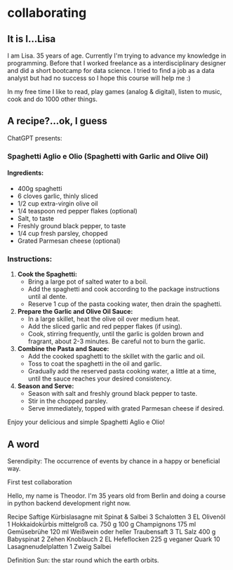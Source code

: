 # collaborating


## It is I...Lisa
I am Lisa. 35 years of age.
Currently I'm trying to advance my knowledge in programming. Before that I worked freelance as a interdisciplinary designer and did a short bootcamp for data science. 
I tried to find a job as a data analyst but had no success so I hope this course will help me :)

In my free time I like to read, play games (analog & digital), listen to music, cook and do 1000 other things. 

## A recipe?...ok, I guess
ChatGPT presents:
### Spaghetti Aglio e Olio (Spaghetti with Garlic and Olive Oil)

#### Ingredients:

- 400g spaghetti
- 6 cloves garlic, thinly sliced
- 1/2 cup extra-virgin olive oil
- 1/4 teaspoon red pepper flakes (optional)
- Salt, to taste
- Freshly ground black pepper, to taste
- 1/4 cup fresh parsley, chopped
- Grated Parmesan cheese (optional)

### Instructions:

1. **Cook the Spaghetti:**
    - Bring a large pot of salted water to a boil.
    - Add the spaghetti and cook according to the package instructions until al dente.
    - Reserve 1 cup of the pasta cooking water, then drain the spaghetti.
2. **Prepare the Garlic and Olive Oil Sauce:**
    - In a large skillet, heat the olive oil over medium heat.
    - Add the sliced garlic and red pepper flakes (if using).
    - Cook, stirring frequently, until the garlic is golden brown and fragrant, about 2-3 minutes. Be careful not to burn the garlic.
3. **Combine the Pasta and Sauce:**
    - Add the cooked spaghetti to the skillet with the garlic and oil.
    - Toss to coat the spaghetti in the oil and garlic.
    - Gradually add the reserved pasta cooking water, a little at a time, until the sauce reaches your desired consistency.
4. **Season and Serve:**
    - Season with salt and freshly ground black pepper to taste.
    - Stir in the chopped parsley.
    - Serve immediately, topped with grated Parmesan cheese if desired.

Enjoy your delicious and simple Spaghetti Aglio e Olio!

## A word
Serendipity: The occurrence of events by chance in a happy or beneficial way.



First test collaboration

Hello,
my name is Theodor.
I'm 35 years old from Berlin and doing a course in python backend development right now.

Recipe
Saftige Kürbislasagne mit Spinat & Salbei
    3 Schalotten
    3 EL Olivenöl
    1 Hokkaidokürbis mittelgroß ca. 750 g
    100 g Champignons
    175 ml Gemüsebrühe
    120 ml Weißwein oder heller Traubensaft
    3 TL Salz
    400 g Babyspinat
    2 Zehen Knoblauch
    2 EL Hefeflocken
    225 g veganer Quark
    10 Lasagnenudelplatten
    1 Zweig Salbei

Definition
Sun:
the star round which the earth orbits.

